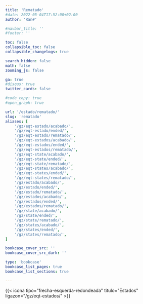 ```yaml
---
title: 'Rematado'
#date: 2022-05-04T17:52:00+02:00
author: 'Ran#'

#navbar_title: ''
#footer: ''

toc: false
collapsible_toc: false
collapsible_changelogs: true

search_hidden: false
math: false
zooming_js: false

ga: true
#disqus: true
twitter_cards: false

#code_copy: true
#open_graph: true

url: '/estado/rematado/'
slug: 'rematado'
aliases: [
    '/gz/eqt-estado/acabado/',
    '/gz/eqt-estado/ended/',
    '/gz/eqt-estado/rematado/',
    '/gz/eqt-estados/acabado/',
    '/gz/eqt-estados/ended/',
    '/gz/eqt-estados/rematado/',
    '/gz/eqt-state/acabado/',
    '/gz/eqt-state/ended/',
    '/gz/eqt-state/rematado/',
    '/gz/eqt-states/acabado/',
    '/gz/eqt-states/ended/',
    '/gz/eqt-states/rematado/',
    '/gz/estado/acabado/',
    '/gz/estado/ended/',
    '/gz/estado/rematado/',
    '/gz/estados/acabado/',
    '/gz/estados/ended/',
    '/gz/estados/rematado/',
    '/gz/state/acabado/',
    '/gz/state/ended/',
    '/gz/state/rematado/',
    '/gz/states/acabado/',
    '/gz/states/ended/',
    '/gz/states/rematado/',
]

bookcase_cover_src: ''
bookcase_cover_src_dark: ''

type: 'bookcase'
bookcase_list_pages: true
bookcase_list_sections: true

---
```


{{< icona tipo="frecha-esquerda-redondeada" titulo="Estados" ligazon="/gz/eqt-estados/" >}}
